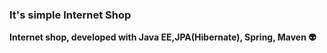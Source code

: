 
### It's simple Internet Shop

 **Internet shop, developed with Java EE,JPA(Hibernate), Spring, Maven  :alien:**
